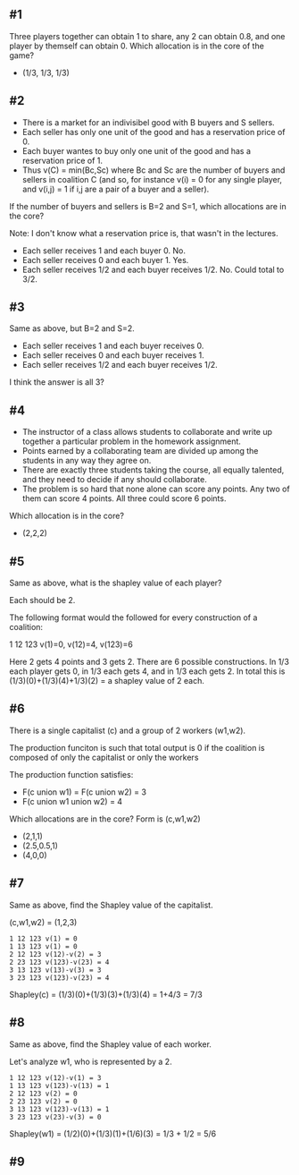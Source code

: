 ## #1

Three players together can obtain 1 to share, any 2 can obtain 0.8, and one player by themself can obtain 0. Which allocation is in the core of the game?

- (1/3, 1/3, 1/3)

## #2

- There is a market for an indivisibel good with B buyers and S sellers.
- Each seller has only one unit of the good and has a reservation price of 0.
- Each buyer wantes to buy only one unit of the good and has a reservation price of 1.
- Thus v(C) = min(Bc,Sc) where Bc and Sc are the number of buyers and sellers in coalition C (and so, for instance v(i) = 0 for any single player, and v(i,j) = 1 if i,j are a pair of a buyer and a seller).

If the number of buyers and sellers is B=2 and S=1, which allocations are in the core?

Note: I don't know what a reservation price is, that wasn't in the lectures.

- Each seller receives 1 and each buyer 0. No.
- Each seller receives 0 and each buyer 1. Yes.
- Each seller receives 1/2 and each buyer receives 1/2. No. Could total to 3/2.

## #3

Same as above, but B=2 and S=2. 

- Each seller receives 1 and each buyer receives 0. 
- Each seller receives 0 and each buyer receives 1.
- Each seller receives 1/2 and each buyer receives 1/2.

I think the answer is all 3?

## #4

- The instructor of a class allows students to collaborate and write up together a particular problem in the homework assignment.
- Points earned by a collaborating team are divided up among the students in any way they agree on.
- There are exactly three students taking the course, all equally talented, and they need to decide if any should collaborate.
- The problem is so hard that none alone can score any points. Any two of them can score 4 points. All three could score 6 points.

Which allocation is in the core?

- (2,2,2)

## #5

Same as above, what is the shapley value of each player?

Each should be 2. 

The following format would the followed for every construction of a coalition:

1 12 123 v(1)=0, v(12)=4, v(123)=6

Here 2 gets 4 points and 3 gets 2. There are 6 possible constructions. In 1/3 each player gets 0, in 1/3 each gets 4, and in 1/3 each gets 2. In total this is (1/3)(0)+(1/3)(4)+1/3)(2) = a shapley value of 2 each.

## #6 

There is a single capitalist (c) and a group of 2 workers (w1,w2).

The production funciton is such that total output is 0 if the coalition is composed of only the capitalist or only the workers 

The production function satisfies:

- F(c union w1) = F(c union w2) = 3
- F(c union w1 union w2) = 4

Which allocations are in the core? Form is (c,w1,w2)

- (2,1,1)
- (2.5,0.5,1)
- (4,0,0)

## #7 

Same as above, find the Shapley value of the capitalist.

(c,w1,w2) = (1,2,3)

```
1 12 123 v(1) = 0
1 13 123 v(1) = 0
2 12 123 v(12)-v(2) = 3
2 23 123 v(123)-v(23) = 4
3 13 123 v(13)-v(3) = 3
3 23 123 v(123)-v(23) = 4
```

Shapley(c) = (1/3)(0)+(1/3)(3)+(1/3)(4) = 1+4/3 = 7/3

## #8

Same as above, find the Shapley value of each worker.

Let's analyze w1, who is represented by a 2.

```
1 12 123 v(12)-v(1) = 3
1 13 123 v(123)-v(13) = 1
2 12 123 v(2) = 0
2 23 123 v(2) = 0
3 13 123 v(123)-v(13) = 1
3 23 123 v(23)-v(3) = 0
```

Shapley(w1) = (1/2)(0)+(1/3)(1)+(1/6)(3) = 1/3 + 1/2 = 5/6

## #9






